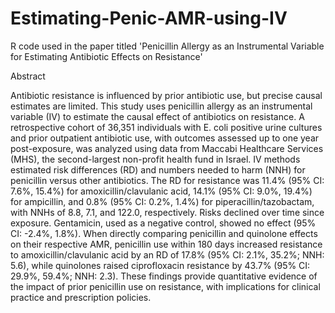 # Estimating-Penic-AMR-using-IV
R code used in the paper titled 'Penicillin Allergy as an Instrumental Variable for Estimating Antibiotic Effects on Resistance'

Abstract 

Antibiotic resistance is influenced by prior antibiotic use, but precise causal estimates are limited. This study uses penicillin allergy as an instrumental variable (IV) to estimate the causal effect of antibiotics on resistance.  A retrospective cohort of 36,351 individuals with E. coli positive urine cultures and prior outpatient antibiotic use, with outcomes assessed up to one year post-exposure, was analyzed using data from Maccabi Healthcare Services (MHS), the second-largest non-profit health fund in Israel. IV methods estimated risk differences (RD) and numbers needed to harm (NNH) for penicillin versus other antibiotics. The RD for resistance was 11.4% (95% CI: 7.6%, 15.4%) for amoxicillin/clavulanic acid, 14.1% (95% CI: 9.0%, 19.4%) for ampicillin, and 0.8% (95% CI: 0.2%, 1.4%) for piperacillin/tazobactam, with NNHs of 8.8, 7.1, and 122.0, respectively. Risks declined over time since exposure. Gentamicin, used as a negative control, showed no effect (95% CI: -2.4%, 1.8%). When directly comparing penicillin and quinolone effects on their respective AMR, penicillin use within 180 days increased resistance to amoxicillin/clavulanic acid by an RD of 17.8% (95% CI: 2.1%, 35.2%; NNH: 5.6), while quinolones raised ciprofloxacin resistance by 43.7% (95% CI: 29.9%, 59.4%; NNH: 2.3). These findings provide quantitative evidence of the impact of prior penicillin use on resistance, with implications for clinical practice and prescription policies.



